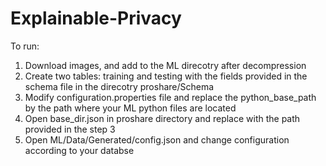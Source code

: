 # Explainable-Privacy
To run: 
1. Download images, and add to the ML direcotry after decompression
2. Create two tables: training and testing with the fields provided in the schema file in the direcotry proshare/Schema
3. Modify configuration.properties file and replace the python_base_path by the path where your ML python files are located
4. Open base_dir.json in proshare directory and replace with the path provided in the step 3
5. Open ML/Data/Generated/config.json and change configuration according to your databse

